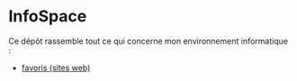 # InfoSpace

Ce dépôt rassemble tout ce qui concerne mon environnement informatique :

+ [favoris (sites web)](https://github.com/jasonchampagne/InfoSpace/blob/master/favoris.md)
